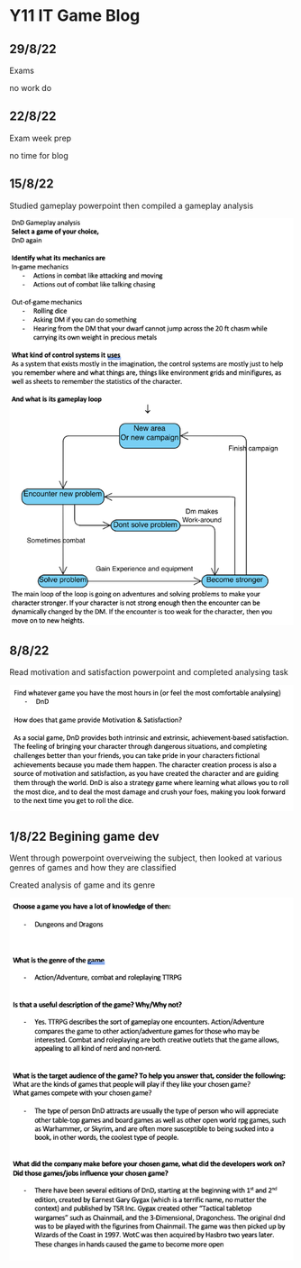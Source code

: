 # Y11 IT Game Blog

## 29/8/22

Exams

no work do

## 22/8/22

Exam week prep

no time for blog

## 15/8/22

Studied gameplay powerpoint then compiled a gameplay analysis

<img src="./Images/Dnd gameplay analysis.png" title="PWM_Tutorial_2" width="600"/>


## 8/8/22

Read motivation and satisfaction powerpoint and completed analysing task

<img src="./Images/Motivation and satifaction dnd.png" title="PWM_Tutorial_2" width="600"/>


## 1/8/22 Begining game dev

Went through powerpoint overveiwing the subject, then looked at various genres of games and how they are classified

Created analysis of game and its genre

<img src="./Images/Dnd analysis document.png" title="PWM_Tutorial_2" width="600"/>
